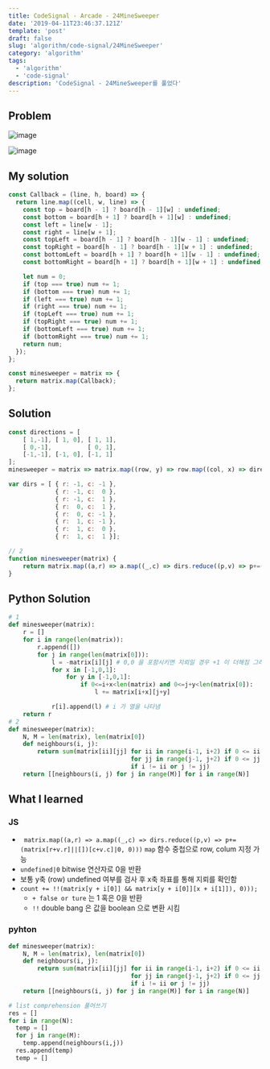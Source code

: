 ```yaml
---
title: CodeSignal - Arcade - 24MineSweeper
date: '2019-04-11T23:46:37.121Z'
template: 'post'
draft: false
slug: 'algorithm/code-signal/24MineSweeper'
category: 'algorithm'
tags:
  - 'algorithm'
  - 'code-signal'
description: 'CodeSignal - 24MineSweeper를 풀었다'
---
```


## Problem

![image](https://user-images.githubusercontent.com/35516239/58180169-94a8f800-7ce4-11e9-867a-5f694b11113c.png)

![image](https://user-images.githubusercontent.com/35516239/58180222-abe7e580-7ce4-11e9-94ac-023d941315a1.png)

## My solution

```javascript
const Callback = (line, h, board) => {
  return line.map((cell, w, line) => {
    const top = board[h - 1] ? board[h - 1][w] : undefined;
    const bottom = board[h + 1] ? board[h + 1][w] : undefined;
    const left = line[w - 1];
    const right = line[w + 1];
    const topLeft = board[h - 1] ? board[h - 1][w - 1] : undefined;
    const topRight = board[h - 1] ? board[h - 1][w + 1] : undefined;
    const bottomLeft = board[h + 1] ? board[h + 1][w - 1] : undefined;
    const bottomRight = board[h + 1] ? board[h + 1][w + 1] : undefined;

    let num = 0;
    if (top === true) num += 1;
    if (bottom === true) num += 1;
    if (left === true) num += 1;
    if (right === true) num += 1;
    if (topLeft === true) num += 1;
    if (topRight === true) num += 1;
    if (bottomLeft === true) num += 1;
    if (bottomRight === true) num += 1;
    return num;
  });
};

const minesweeper = matrix => {
  return matrix.map(Callback);
};
```

## Solution

```javascript
const directions = [
    [ 1,-1], [ 1, 0], [ 1, 1],
    [ 0,-1],          [ 0, 1],
    [-1,-1], [-1, 0], [-1, 1]
];
minesweeper = matrix => matrix.map((row, y) => row.map((col, x) => directions.reduce((count, i) => count += !!(matrix[y + i[0]] && matrix[y + i[0]][x + i[1]]), 0)));

var dirs = [ { r: -1, c: -1 },
             { r: -1, c:  0 },
             { r: -1, c:  1 },
             { r:  0, c:  1 },
             { r:  0, c: -1 },
             { r:  1, c: -1 },
             { r:  1, c:  0 },
             { r:  1, c:  1 }];

// 2
function minesweeper(matrix) {
    return matrix.map((a,r) => a.map((_,c) => dirs.reduce((p,v) => p+=(matrix[r+v.r]||[])[c+v.c]|0, 0)))
}

```

## Python Solution

```python
# 1
def minesweeper(matrix):
    r = []
    for i in range(len(matrix)):
        r.append([])
        for j in range(len(matrix[0])):
            l = -matrix[i][j] # 0,0 을 포함시키면 지뢰일 경우 +1 이 더해짐 그래서 미리 -1을 빼줌
            for x in [-1,0,1]:
                for y in [-1,0,1]:
                    if 0<=i+x<len(matrix) and 0<=j+y<len(matrix[0]):
                        l += matrix[i+x][j+y]

            r[i].append(l) # i 가 열을 나타냄
    return r
# 2
def minesweeper(matrix):
    N, M = len(matrix), len(matrix[0])
    def neighbours(i, j):
        return sum(matrix[ii][jj] for ii in range(i-1, i+2) if 0 <= ii < N
                                  for jj in range(j-1, j+2) if 0 <= jj < M
                                  if i != ii or j != jj)
    return [[neighbours(i, j) for j in range(M)] for i in range(N)]
```

## What I learned 

### JS

- ` matrix.map((a,r) => a.map((_,c) => dirs.reduce((p,v) => p+=(matrix[r+v.r]||[])[c+v.c]|0, 0)))`  `map` 함수 중첩으로 row, colum 지정 가능
- `undefined|0`  bitwise 연산자로 0을 반환
- 보통 y축 (row) undefined 여부를 검사 후 x축 좌표를 통해 지뢰를 확인함
- `count += !!(matrix[y + i[0]] && matrix[y + i[0]][x + i[1]]), 0)));`  
  - `+ false or ture` 는 1 혹은 0을 반환
  - `!!` double bang 은 값을 boolean 으로 변환 시킴 

### pyhton

```python
def minesweeper(matrix):
    N, M = len(matrix), len(matrix[0])
    def neighbours(i, j):
        return sum(matrix[ii][jj] for ii in range(i-1, i+2) if 0 <= ii < N
                                  for jj in range(j-1, j+2) if 0 <= jj < M
                                  if i != ii or j != jj)
    return [[neighbours(i, j) for j in range(M)] for i in range(N)]

# list comprehension 풀어쓰기
res = []  
for i in range(N):
  temp = []
  for j in range(M):
    temp.append(neighbours(i,j))
  res.append(temp)
  temp = []
  
```
